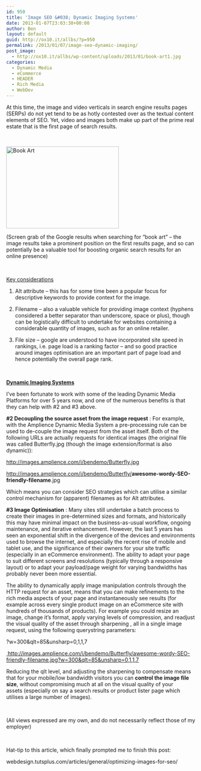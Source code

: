 ```yaml
---
id: 950
title: 'Image SEO &#038; Dynamic Imaging Systems'
date: 2013-01-07T23:03:38+00:00
author: Ben
layout: default
guid: http://ox10.it/allbs/?p=950
permalink: /2013/01/07/image-seo-dynamic-imaging/
post_image:
  - http://ox10.it/allbs/wp-content/uploads/2013/01/book-art1.jpg
categories:
  - Dynamic Media
  - eCommerce
  - HEADER
  - Rich Media
  - WebDev
---
```

At this time, the image and video verticals in search engine results pages (SERPs) do not yet tend to be as hotly contested over as the textual content elements of SEO. Yet, video and images both make up part of the prime real estate that is the first page of search results.

&nbsp;

[<img class="size-medium wp-image-953 alignright" src="http://ox10.it/allbs/wp-content/uploads/2013/01/book-art-SERP-300x218.png" alt="Book Art" width="300" height="218" />](https://www.google.co.uk/search?hl=en&tbo=d&q=book+art)

(Screen grab of the Google results when searching for &#8220;book art&#8221; &#8211; the image results take a prominent position on the first results page, and so can potentially be a valuable tool for boosting organic search results for an online presence)

&nbsp;

<span style="text-decoration: underline;">Key considerations</span>

1) Alt attribute &#8211; this has for some time been a popular focus for descriptive keywords to provide context for the image.

2) Filename &#8211; also a valuable vehicle for providing image context (hyphens considered a better separator than underscore, space or plus), though can be logistically difficult to undertake for websites containing a considerable quantity of images, such as for an online retailer.

3) File size &#8211; google are understood to have incorporated site speed in rankings, i.e. page load is a ranking factor &#8211; and so good practice around images optimisation are an important part of page load and hence potentially the overall page rank.

&nbsp;

**<span style="text-decoration: underline;">Dynamic Imaging Systems</span>**

I&#8217;ve been fortunate to work with some of the leading Dynamic Media Platforms for over 5 years now, and one of the numerous benefits is that they can help with #2 and #3 above.

**#2 Decoupling the source asset from the image request** : For example, with the Amplience Dynamic Media System a pre-processing rule can be used to de-couple the image request from the asset itself. Both of the following URLs are actually requests for identical images (the original file was called Butterfly.jpg (though the image extension/format is also dynamic)):

http://images.amplience.com/i/bendemo/Butterfly.jpg

<a title="http://images.amplience.com/i/bendemo/Butterfly/awesome-wordy-SEO-friendly-filename.jpg" href="http://images.amplience.com/i/bendemo/Butterfly/awesome-wordy-SEO-friendly-filename.jpg" target="_blank">http://images.amplience.com/i/bendemo/Butterfly/<strong>awesome-wordy-SEO-friendly-filename</strong>.jpg</a>

Which means you can consider SEO strategies which can utilise a similar control mechanism for (apparent) filenames as for Alt attributes.

**#3 Image Optimisation** : Many sites still undertake a batch process to create their images in pre-determined sizes and formats, and historically this may have minimal impact on the business-as-usual workflow, ongoing maintenance, and iterative enhancement. However, the last 5 years has seen an exponential shift in the divergence of the devices and environments used to browse the internet, and especially the recent rise of mobile and tablet use, and the significance of their owners for your site traffic (especially in an eCommerce environment). The ability to adapt your page to suit different screens and resolutions (typically through a responsive layout) or to adapt your payload/page weight for varying bandwidths has probably never been more essential.

The ability to dynamically apply image manipulation controls through the HTTP request for an asset, means that you can make refinements to the rich media aspects of your page and instantaneously see results (for example across every single product image on an eCommerce site with hundreds of thousands of products). For example you could resize an image, change it&#8217;s format, apply varying levels of compression, and readjust the visual quality of the asset through sharpening , all in a single image request, using the following querystring parameters:

?w=300&qlt=85&unsharp=0,1,1,7

<a title="Optimised awesome wordy SEO friendly filename" href="http://images.amplience.com/i/bendemo/Butterfly/awesome-wordy-SEO-friendly-filename.jpg?w=300&qlt=85&unsharp=0,1,1,7" target="_blank"> http://images.amplience.com/i/bendemo/Butterfly/awesome-wordy-SEO-friendly-filename.jpg?w=300&qlt=85&unsharp=0,1,1,7</a>

Reducing the qlt level, and adjusting the sharpening to compensate means that for your mobile/low bandwidth visitors you can **control the image file size**, without compromising much at all on the visual quality of your assets (especially on say a search results or product lister page which utilises a large number of images).

&nbsp;

(All views expressed are my own, and do not necessarily reflect those of my employer)

&nbsp;

Hat-tip to this article, which finally prompted me to finish this post:

webdesign.tutsplus.com/articles/general/optimizing-images-for-seo/
